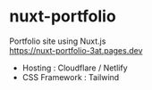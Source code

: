 # nuxt-portfolio
Portfolio site using Nuxt.js<br>
https://nuxt-portfolio-3at.pages.dev

- Hosting : Cloudflare / Netlify
- CSS Framework : Tailwind

